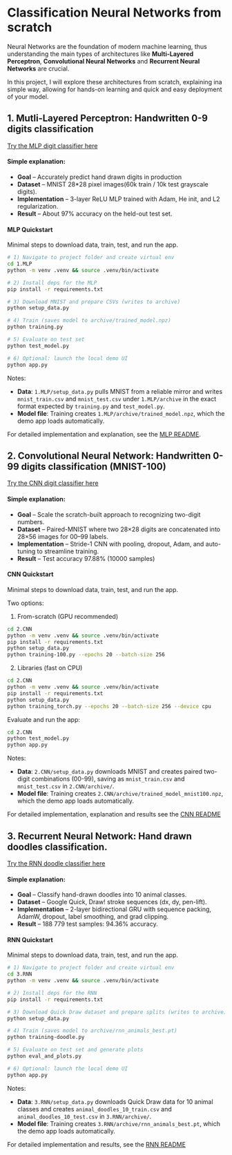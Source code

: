 # Classification Neural Networks from scratch

Neural Networks are the foundation of modern machine learning, thus understanding the main types of architectures like **Multi-Layered Perceptron**, **Convolutional Neural Networks** and **Recurrent Neural Networks** are crucial. 

In this project, I will explore these architectures from scratch, explaining ina  simple way, allowing for hands-on learning and quick and easy deployment of your model. 


## 1. Mutli-Layered Perceptron: Handwritten 0-9 digits classification
[Try the MLP digit classifier here](https://huggingface.co/spaces/Eli181927/elliot_digit_classifier/)

#### Simple explanation:
- **Goal** – Accurately predict hand drawn digits in production
- **Dataset** – MNIST 28*28 pixel images(60k train / 10k test grayscale digits).
- **Implementation** – 3-layer ReLU MLP trained with Adam, He init, and L2 regularization.
- **Result** – About 97% accuracy on the held-out test set.

#### MLP Quickstart

Minimal steps to download data, train, test, and run the app.

```bash
# 1) Navigate to project folder and create virtual env
cd 1.MLP
python -m venv .venv && source .venv/bin/activate

# 2) Install deps for the MLP
pip install -r requirements.txt

# 3) Download MNIST and prepare CSVs (writes to archive)
python setup_data.py

# 4) Train (saves model to archive/trained_model.npz)
python training.py

# 5) Evaluate on test set
python test_model.py

# 6) Optional: launch the local demo UI
python app.py
```

Notes:
- **Data**: `1.MLP/setup_data.py` pulls MNIST from a reliable mirror and writes `mnist_train.csv` and `mnist_test.csv` under `1.MLP/archive` in the exact format expected by `training.py` and `test_model.py`.
- **Model file**: Training creates `1.MLP/archive/trained_model.npz`, which the demo app loads automatically.

For detailed implementation and explanation, see the [MLP README](1.MLP/README.md). 


## 2. Convolutional Neural Network: Handwritten 0-99  digits classification (MNIST-100)
[Try the CNN digit classifier here](https://huggingface.co/spaces/Eli181927/0-99_Classification)

#### Simple explanation:
- **Goal** – Scale the scratch-built approach to recognizing two-digit numbers.
- **Dataset** – Paired-MNIST where two 28×28 digits are concatenated into 28×56 images for 00–99 labels.
- **Implementation** – Stride-1 CNN with pooling, dropout, Adam, and auto-tuning to streamline training.
- **Result** – Test accuracy 97.88% (10000 samples)

#### CNN Quickstart

Minimal steps to download data, train, test, and run the app.

Two options:

1) From-scratch (GPU recommended)

```bash
cd 2.CNN
python -m venv .venv && source .venv/bin/activate
pip install -r requirements.txt
python setup_data.py
python training-100.py --epochs 20 --batch-size 256
```

2) Libraries (fast on CPU)

```bash
cd 2.CNN
python -m venv .venv && source .venv/bin/activate
pip install -r requirements.txt
python setup_data.py
python training_torch.py --epochs 20 --batch-size 256 --device cpu
```

Evaluate and run the app:

```bash
cd 2.CNN
python test_model.py
python app.py
```

Notes:
- **Data**: `2.CNN/setup_data.py` downloads MNIST and creates paired two-digit combinations (00-99), saving as `mnist_train.csv` and `mnist_test.csv` in `2.CNN/archive/`.
- **Model file**: Training creates `2.CNN/archive/trained_model_mnist100.npz`, which the demo app loads automatically.

For detailed implementation, explanation and results see the [CNN README](2.CNN/README.md)


## 3. Recurrent Neural Network: Hand drawn doodles classification.
[Try the RNN doodle classifier here](https://huggingface.co/spaces/Eli181927/animal_doodle_classifier)

#### Simple explanation:
- **Goal** – Classify hand-drawn doodles into 10 animal classes.
- **Dataset** – Google Quick, Draw! stroke sequences (dx, dy, pen-lift).
- **Implementation** – 2-layer bidirectional GRU with sequence packing, AdamW, dropout, label smoothing, and grad clipping.
- **Result** – 188 779 test samples: 94.36% accuracy.

#### RNN Quickstart

Minimal steps to download data, train, test, and run the app.

```bash
# 1) Navigate to project folder and create virtual env
cd 3.RNN
python -m venv .venv && source .venv/bin/activate

# 2) Install deps for the RNN
pip install -r requirements.txt

# 3) Download Quick Draw dataset and prepare splits (writes to archive)
python setup_data.py

# 4) Train (saves model to archive/rnn_animals_best.pt)
python training-doodle.py

# 5) Evaluate on test set and generate plots
python eval_and_plots.py

# 6) Optional: launch the local demo UI
python app.py
```

Notes:
- **Data**: `3.RNN/setup_data.py` downloads Quick Draw data for 10 animal classes and creates `animal_doodles_10_train.csv` and `animal_doodles_10_test.csv` in `3.RNN/archive/`.
- **Model file**: Training creates `3.RNN/archive/rnn_animals_best.pt`, which the demo app loads automatically.

For detailed implementation and results, see the [RNN README](3.RNN/README.md)
